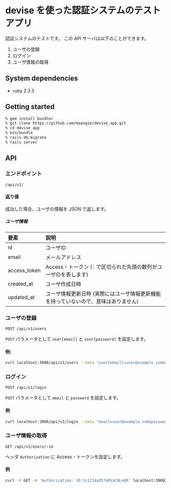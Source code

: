 # devise を使った認証システムのテストアプリ
認証システムのテストです。
この API サーバは以下のことができます。
1. ユーザの登録
2. ログイン
3. ユーザ情報の取得

## System dependencies
- ruby 2.3.3

## Getting started
```bash
% gem install bundler
% git clone https://github.com/maangie/devise_app.git
% cd devise_app
% bin/bundle
% rails db:migrate
% rails server
```

## API
### エンドポイント
```
/api/v1/
```

#### 返り値
成功した場合、ユーザの情報を JSON で返します。

##### ユーザ情報
|要素         |説明                                                                              |
|:-----------|:----------------------------------------------------------------------------------|
|id          |ユーザID                                                                           |
|email       |メールアドレス                                                                     |
|access_token|Access・トークン (`:` で区切られた先頭の数列がユーザIDを表します)                  |
|created_at  | ユーザ作成日時                                                                    |
|updated_at  |ユーザ情報更新日時 (実際にはユーザ情報更新機能を持っていないので、意味はありません)|

### ユーザの登録
```
POST /api/v1/users
```
`POST` パラメータとして `user[email]` と `user[password]` を設定します。

#### 例:
```bash
curl localhost:3000/api/v1/users --data "user[email]=user@example.com&user[password]=password"
```

### ログイン
```
POST /api/v1/login
```
`POST` パラメータとして `email` と `password` を設定します。

#### 例
```bash
curl localhost:3000/api/v1/login --data "email=user@example.com&password=password"
```

### ユーザ情報の取得
```
GET /api/v1/users/:id
```
ヘッダ `Authorization` に Access・トークンを設定します。

#### 例
```bash
curl -X GET -H 'Authorization: 16:Ss1ZJ4yQS7aRVaCNLeQR' localhost:3000/api/v1/users/16
```

